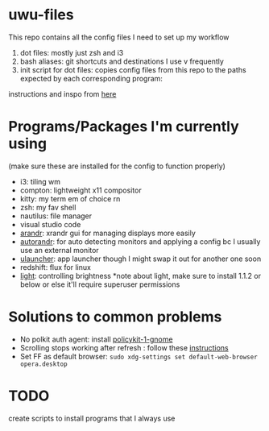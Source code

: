 # uwu-files

This repo contains all the config files I need to set up my workflow
1. dot files: mostly just zsh and i3
2. bash aliases: git shortcuts and destinations I use v frequently
3. init script for dot files: copies config files from this repo to the paths expected by each corresponding program: 

instructions and inspo from [here](https://www.freecodecamp.org/news/dive-into-dotfiles-part-2-6321b4a73608)

# Programs/Packages I'm currently using
(make sure these are installed for the config to function properly)
- i3: tiling wm
- compton: lightweight x11 compositor
- kitty: my term em of choice rn
- zsh: my fav shell
- nautilus: file manager
- visual studio code
- [arandr](https://christian.amsuess.com/tools/arandr/): xrandr gui for managing displays more easily
- [autorandr](https://github.com/wertarbyte/autorandr): for auto detecting monitors and applying a config bc I usually use an external monitor
- [ulauncher](https://ulauncher.io/): app launcher though I might swap it out for another one soon
- redshift: flux for linux
- [light](https://github.com/haikarainen/light): controlling brightness
*note about light, make sure to install 1.1.2 or below or else it'll require superuser permissions

# Solutions to common problems
- No polkit auth agent: install [policykit-1-gnome](https://launchpad.net/ubuntu/+source/policykit-1-gnome) 
- Scrolling stops working after refresh : follow these [instructions](https://askubuntu.com/questions/1053720/scrolling-not-working-after-suspend-looking-for-permanent-solution)
- Set FF as default browser: `sudo xdg-settings set default-web-browser opera.desktop`

# TODO
create scripts to install programs that I always use 
